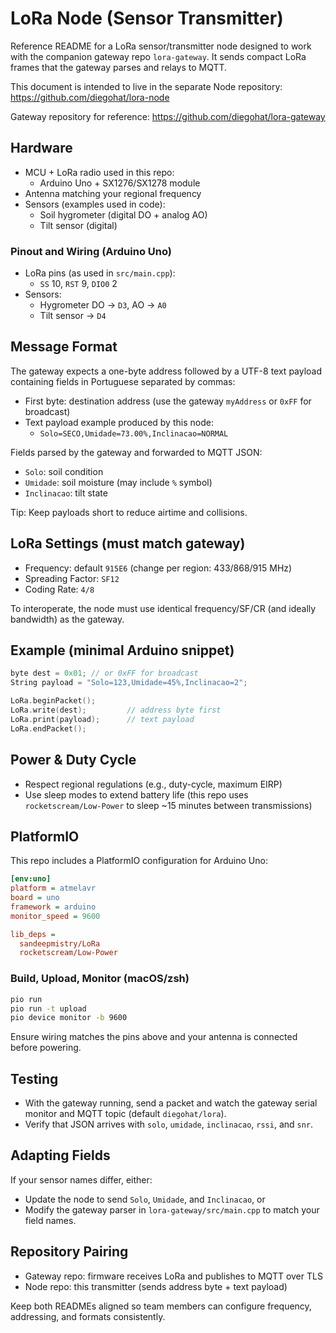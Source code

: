 # LoRa Node (Sensor Transmitter)

Reference README for a LoRa sensor/transmitter node designed to work with the companion gateway repo `lora-gateway`. It sends compact LoRa frames that the gateway parses and relays to MQTT.

This document is intended to live in the separate Node repository: https://github.com/diegohat/lora-node

Gateway repository for reference: https://github.com/diegohat/lora-gateway

## Hardware
- MCU + LoRa radio used in this repo:
  - Arduino Uno + SX1276/SX1278 module
- Antenna matching your regional frequency
- Sensors (examples used in code):
  - Soil hygrometer (digital DO + analog AO)
  - Tilt sensor (digital)

### Pinout and Wiring (Arduino Uno)
- LoRa pins (as used in `src/main.cpp`):
  - `SS` 10, `RST` 9, `DIO0` 2
- Sensors:
  - Hygrometer DO → `D3`, AO → `A0`
  - Tilt sensor → `D4`

## Message Format
The gateway expects a one-byte address followed by a UTF-8 text payload containing fields in Portuguese separated by commas:

- First byte: destination address (use the gateway `myAddress` or `0xFF` for broadcast)
- Text payload example produced by this node:
  - `Solo=SECO,Umidade=73.00%,Inclinacao=NORMAL`

Fields parsed by the gateway and forwarded to MQTT JSON:
- `Solo`: soil condition
- `Umidade`: soil moisture (may include `%` symbol)
- `Inclinacao`: tilt state

Tip: Keep payloads short to reduce airtime and collisions.

## LoRa Settings (must match gateway)
- Frequency: default `915E6` (change per region: 433/868/915 MHz)
- Spreading Factor: `SF12`
- Coding Rate: `4/8`

To interoperate, the node must use identical frequency/SF/CR (and ideally bandwidth) as the gateway.

## Example (minimal Arduino snippet)
```cpp
byte dest = 0x01; // or 0xFF for broadcast
String payload = "Solo=123,Umidade=45%,Inclinacao=2";

LoRa.beginPacket();
LoRa.write(dest);         // address byte first
LoRa.print(payload);      // text payload
LoRa.endPacket();
```

## Power & Duty Cycle
- Respect regional regulations (e.g., duty-cycle, maximum EIRP)
- Use sleep modes to extend battery life (this repo uses `rocketscream/Low-Power` to sleep ~15 minutes between transmissions)

## PlatformIO
This repo includes a PlatformIO configuration for Arduino Uno:

```ini
[env:uno]
platform = atmelavr
board = uno
framework = arduino
monitor_speed = 9600

lib_deps =
  sandeepmistry/LoRa
  rocketscream/Low-Power
```

### Build, Upload, Monitor (macOS/zsh)
```sh
pio run
pio run -t upload
pio device monitor -b 9600
```

Ensure wiring matches the pins above and your antenna is connected before powering.

## Testing
- With the gateway running, send a packet and watch the gateway serial monitor and MQTT topic (default `diegohat/lora`).
- Verify that JSON arrives with `solo`, `umidade`, `inclinacao`, `rssi`, and `snr`.

## Adapting Fields
If your sensor names differ, either:
- Update the node to send `Solo`, `Umidade`, and `Inclinacao`, or
- Modify the gateway parser in `lora-gateway/src/main.cpp` to match your field names.

## Repository Pairing
- Gateway repo: firmware receives LoRa and publishes to MQTT over TLS
- Node repo: this transmitter (sends address byte + text payload)

Keep both READMEs aligned so team members can configure frequency, addressing, and formats consistently.
